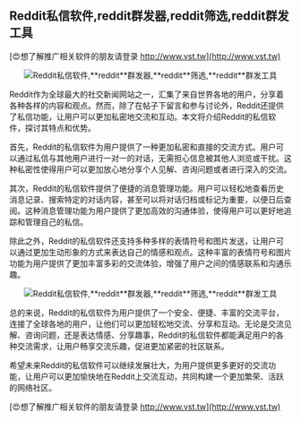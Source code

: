 ## **Reddit私信软件,**reddit**群发器,**reddit**筛选,**reddit**群发工具**

[😍想了解推广相关软件的朋友请登录 http://www.vst.tw](http://www.vst.tw)

 <center><img src="https://vst.tw/MP4/tuiguang/png/0.png" alt="Reddit私信软件,**reddit**群发器,**reddit**筛选,**reddit**群发工具"></center>

Reddit作为全球最大的社交新闻网站之一，汇集了来自世界各地的用户，分享着各种各样的内容和观点。然而，除了在帖子下留言和参与讨论外，Reddit还提供了私信功能，让用户可以更加私密地交流和互动。本文将介绍Reddit的私信软件，探讨其特点和优势。

首先，Reddit的私信软件为用户提供了一种更加私密和直接的交流方式。用户可以通过私信与其他用户进行一对一的对话，无需担心信息被其他人浏览或干扰。这种私密性使得用户可以更加放心地分享个人见解、咨询问题或者进行深入的交流。

其次，Reddit的私信软件提供了便捷的消息管理功能。用户可以轻松地查看历史消息记录、搜索特定的对话内容，甚至可以将对话归档或标记为重要，以便日后查阅。这种消息管理功能为用户提供了更加高效的沟通体验，使得用户可以更好地追踪和管理自己的私信。

除此之外，Reddit的私信软件还支持多种多样的表情符号和图片发送，让用户可以通过更加生动形象的方式来表达自己的情感和观点。这种丰富的表情符号和图片功能为用户提供了更加丰富多彩的交流体验，增强了用户之间的情感联系和沟通乐趣。

 <center><img src="https://vst.tw/MP4/tuiguang/png/4.png" alt="Reddit私信软件,**reddit**群发器,**reddit**筛选,**reddit**群发工具"></center>

总的来说，Reddit的私信软件为用户提供了一个安全、便捷、丰富的交流平台，连接了全球各地的用户，让他们可以更加轻松地交流、分享和互动。无论是交流见解、咨询问题，还是表达情感、分享趣事，Reddit的私信软件都能满足用户的各种交流需求，让用户畅享交流乐趣，促进更加紧密的社区联系。

希望未来Reddit的私信软件可以继续发展壮大，为用户提供更多更好的交流功能，让用户可以更加愉快地在Reddit上交流互动，共同构建一个更加繁荣、活跃的网络社区。

[😍想了解推广相关软件的朋友请登录 http://www.vst.tw](http://www.vst.tw)



